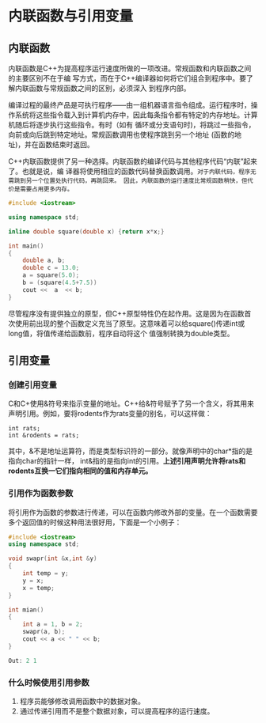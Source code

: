 # 内联函数与引用变量

## 内联函数

内联函数是C++为提高程序运行速度所做的一项改进。常规函数和内联函数之间的主要区别不在于编
写方式，而在于C++编译器如何将它们组合到程序中。要了解内联函数与常规函数之间的区别，必须深入
到程序内部。

编译过程的最终产品是可执行程序——由一组机器语言指令组成。运行程序时，操作系统将这些指令载入到计算机内存中，因此每条指令都有特定的内存地址。计算机随后将逐步执行这些指令。有时（如有 循环或分支语句时)，将跳过一些指令，向前或向后跳到特定地址。常规函数调用也使程序跳到另一个地址 (函数的地址)，并在函数结束时返回。

C++内联函数提供了另一种选择。内联函数的编译代码与其他程序代码“内联”起来了。也就是说，编
译器将使用相应的函数代码替换函数调用。`对于内联代码，程序无需跳到另一个位置处执行代码，再跳回来。 因此，内联函数的运行速度比常规函数稍快，但代价是需要占用更多内存。`

```cpp
#include <iostream>

using namespace std;

inline double square(double x) {return x*x;}

int main()
{
	double a, b;
	double c = 13.0;
	a = square(5.0);
	b = (square(4.5+7.5))
	cout <<  a  << b;
}
```

尽管程序没有提供独立的原型，但C++原型特性仍在起作用。这是因为在函数首次使用前出现的整个函数定义充当了原型。这意味着可以给square()传递int或long值，将值传递给函数前，程序自动将这个 值强制转换为double类型。

## 引用变量

### 创建引用变量

C和C+使用&符号来指示变量的地址。C++给&符号赋予了另一个含义，将其用来声明引用。例如，要将rodents作为rats变量的别名，可以这样做：

```
int rats;
int &rodents = rats;
```

其中，&不是地址运算符，而是类型标识符的一部分。就像声明中的char*指的是指向char的指针一样， int&指的是指向int的引用。**上述引用声明允许将rats和rodents互换一它们指向相同的值和内存单元。**

### 引用作为函数参数

将引用作为函数的参数进行传递，可以在函数内修改外部的变量。在一个函数需要多个返回值的时候这种用法很好用，下面是一个小例子：

```cpp
#include <iostream>
using namespace std;

void swapr(int &x,int &y)
{
	int temp = y;
	y = x;
	x = temp;
}

int mian()
{
	int a = 1, b = 2;
	swapr(a, b);
	cout << a << " " << b;
}

Out: 2 1
```

### 什么时候使用引用参数

1. 程序员能够修改调用函数中的数据对象。
2. 通过传递引用而不是整个数据对象，可以提高程序的运行速度。





